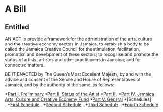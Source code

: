 # A Bill
## Entitled
AN ACT to provide a framework for the administration of the arts, culture and the creative economy sectors in Jamaica; to establish a body to be called the Jamaica Creative Council for the stimulation, facilitation, promotion and development of these sectors; to recognise and promote the status of artists, artistes and other practitioners in Jamaica; and for connected matters.

BE IT ENACTED by The Queen’s Most Excellent Majesty, by and with the advice and consent of the Senate and House of Representatives of  Jamaica, and by the authority of the same, as follows: –

*[Part I. Preliminary](https://www.google.com)
*[Part II. Status of the Artist](https://www.google.com)
*[Part III.](https://www.google.com)
*[Part IV. Jamaica Arts, Culture and Creative Economy Fund](https://www.google.com)
*[Part V. General](https://www.google.com)
+[Schedules]
..+[First Schedule](https://www.google.com)
..+[Second Schedule](https://www.google.com)
..+[Third Schedule](https://www.google.com)
..+[Fourth Schedule](https://www.google.com)